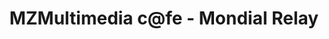---
title: "MZMultimedia c@fe - Mondial Relay"
url: /pantin/mzmultimedia-carobasefe-mondial-relay/
shop: magasin de variétés
---